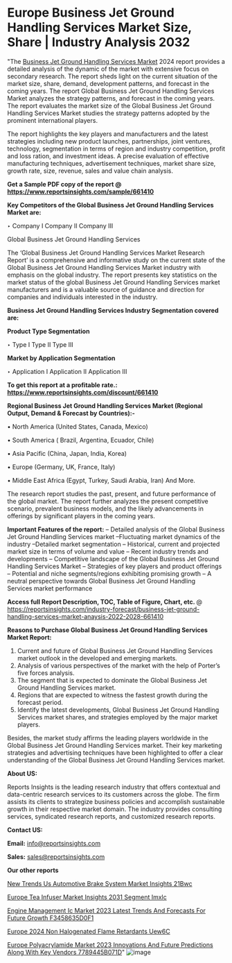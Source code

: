 # Europe Business Jet Ground Handling Services Market Size, Share | Industry Analysis 2032

"The <a href=https://www.reportsinsights.com/sample/661410>Business Jet Ground Handling Services Market</a> 2024 report provides a detailed analysis of the dynamic of the market with extensive focus on secondary research. The report sheds light on the current situation of the market size, share, demand, development patterns, and forecast in the coming years. The report Global Business Jet Ground Handling Services Market analyzes the strategy patterns, and forecast in the coming years. The report evaluates the market size of the Global Business Jet Ground Handling Services Market studies the strategy patterns adopted by the prominent international players.

The report highlights the key players and manufacturers and the latest strategies including new product launches, partnerships, joint ventures, technology, segmentation in terms of region and industry competition, profit and loss ration, and investment ideas. A precise evaluation of effective manufacturing techniques, advertisement techniques, market share size, growth rate, size, revenue, sales and value chain analysis.

<strong>Get a Sample PDF copy of the report @ <a href=https://www.reportsinsights.com/sample/661410 style=color:#0000ff;>https://www.reportsinsights.com/sample/661410</a></strong>

<strong>Key Competitors of the Global Business Jet Ground Handling Services Market are:</strong>

‣ Company I
Company II
Company III

Global Business Jet Ground Handling Services

The ‘Global Business Jet Ground Handling Services Market Research Report’ is a comprehensive and informative study on the current state of the Global Business Jet Ground Handling Services Market industry with emphasis on the global industry. The report presents key statistics on the market status of the global Business Jet Ground Handling Services market manufacturers and is a valuable source of guidance and direction for companies and individuals interested in the industry.

<strong>Business Jet Ground Handling Services Industry Segmentation covered are:</strong>

<strong>Product Type Segmentation</strong>

‣ Type I
Type II
Type III

<strong>Market by Application Segmentation</strong>

‣ Application I
Application II 
Application III

<strong>To get this report at a profitable rate.: <a href=https://www.reportsinsights.com/discount/661410 style=color:#0000ff;>https://www.reportsinsights.com/discount/661410</a></strong>

<strong>Regional Business Jet Ground Handling Services Market (Regional Output, Demand &amp; Forecast by Countries):-</strong>

• North America (United States, Canada, Mexico)

• South America ( Brazil, Argentina, Ecuador, Chile)

• Asia Pacific (China, Japan, India, Korea)

• Europe (Germany, UK, France, Italy)

• Middle East Africa (Egypt, Turkey, Saudi Arabia, Iran) And More.

The research report studies the past, present, and future performance of the global market. The report further analyzes the present competitive scenario, prevalent business models, and the likely advancements in offerings by significant players in the coming years.

<strong>Important Features of the report:</strong>
– Detailed analysis of the Global Business Jet Ground Handling Services market
–Fluctuating market dynamics of the industry
–Detailed market segmentation
– Historical, current and projected market size in terms of volume and value
– Recent industry trends and developments
– Competitive landscape of the Global Business Jet Ground Handling Services Market
– Strategies of key players and product offerings
– Potential and niche segments/regions exhibiting promising growth
– A neutral perspective towards Global Business Jet Ground Handling Services market performance

<strong>Access full Report Description, TOC, Table of Figure, Chart, etc. </strong>@   <a href=https://reportsinsights.com/industry-forecast/business-jet-ground-handling-services-market-anaysis-2022-2028-661410 style=color:#0000ff;>https://reportsinsights.com/industry-forecast/business-jet-ground-handling-services-market-anaysis-2022-2028-661410</a>

<strong>Reasons to Purchase Global Business Jet Ground Handling Services Market Report:</strong>
1. Current and future of Global Business Jet Ground Handling Services market outlook in the developed and emerging markets.
2. Analysis of various perspectives of the market with the help of Porter’s five forces analysis.
3. The segment that is expected to dominate the Global Business Jet Ground Handling Services market.
4. Regions that are expected to witness the fastest growth during the forecast period.
5. Identify the latest developments, Global Business Jet Ground Handling Services market shares, and strategies employed by the major market players.

Besides, the market study affirms the leading players worldwide in the Global Business Jet Ground Handling Services market. Their key marketing strategies and advertising techniques have been highlighted to offer a clear understanding of the Global Business Jet Ground Handling Services market.

<strong><strong>About US</strong>:</strong>

Reports Insights is the leading research industry that offers contextual and data-centric research services to its customers across the globe. The firm assists its clients to strategize business policies and accomplish sustainable growth in their respective market domain. The industry provides consulting services, syndicated research reports, and customized research reports.

<strong>Contact US:</strong>

<p class=><b>Email:</b> <a href=mailto:info@reportsinsights.com>info@reportsinsights.com</a></p>
<p class=><b>Sales:</b> <a href=mailto:sales@reportsinsights.com>sales@reportsinsights.com</a></p>

<strong>Our other reports</strong>

<a href=https://www.linkedin.com/pulse/new-trends-us-automotive-brake-system-market-insights-21bwc/>New Trends Us Automotive Brake System Market Insights 21Bwc</a>

<a href=https://www.linkedin.com/pulse/europe-tea-infuser-market-insights-2031-segment-imxlc/>Europe Tea Infuser Market Insights 2031 Segment Imxlc</a>

<a href=https://medium.com/@gavdeakash979/engine-management-ic-market-2023-latest-trends-and-forecasts-for-future-growth-f3458635d0f1>Engine Management Ic Market 2023 Latest Trends And Forecasts For Future Growth F3458635D0F1</a>

<a href=https://www.linkedin.com/pulse/europe-2024-non-halogenated-flame-retardants-uew6c/>Europe 2024 Non Halogenated Flame Retardants Uew6C</a>

<a href=https://medium.com/@gavdeakash979/europe-polyacrylamide-market-2023-innovations-and-future-predictions-along-with-key-vendors-7789445b071d>Europe Polyacrylamide Market 2023 Innovations And Future Predictions Along With Key Vendors 7789445B071D</a>"
![image](https://github.com/Jaayaachit/RIResearch/assets/158452289/fdb12868-9d42-4987-8e5b-3081b0cb61f9)
